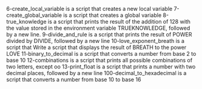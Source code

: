 6-create_local_variable is a script that creates a new local variable
7-create_global_variable is a script that creates a global variable
8-true_knowledge is a script that  prints the result of the addition of 128 with the value stored in the environment variable TRUEKNOWLEDGE, followed by a new line.
9-divide_and_rule is a script that prints the result of POWER divided by DIVIDE, followed by a new line
10-love_exponent_breath is a script that Write a script that displays the result of BREATH to the power LOVE
11-binary_to_decimal is a script that converts a number from base 2 to base 10
12-combinations is a script that prints all possible combinations of two letters, except oo
13-print_float is a script that prints a number with two decimal places, followed by a new line
100-decimal_to_hexadecimal is a script that converts a number from base 10 to base 16

